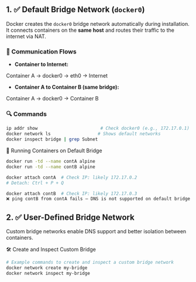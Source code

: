 ## 1. ✅ Default Bridge Network (`docker0`)

Docker creates the `docker0` bridge network automatically during installation. It connects containers on the **same host** and routes their traffic to the internet via NAT.

### 🔄 Communication Flows

- **Container to Internet:**

Container A → docker0 → eth0 → Internet

- **Container A to Container B (same bridge):**

Container A → docker0 → Container B

### 🔍 Commands

```bash
ip addr show                        # Check docker0 (e.g., 172.17.0.1)
docker network ls                  # Shows default networks
docker inspect bridge | grep Subnet
```

🚀 Running Containers on Default Bridge

```bash
docker run -td --name contA alpine
docker run -td --name contB alpine

docker attach contA  # Check IP: likely 172.17.0.2
# Detach: Ctrl + P + Q

docker attach contB  # Check IP: likely 172.17.0.3
❌ ping contB from contA fails – DNS is not supported on default bridge.
```

## 2. ✅ User-Defined Bridge Network
Custom bridge networks enable DNS support and better isolation between containers.

🛠️ Create and Inspect Custom Bridge

```bash
# Example commands to create and inspect a custom bridge network
docker network create my-bridge
docker network inspect my-bridge
```
